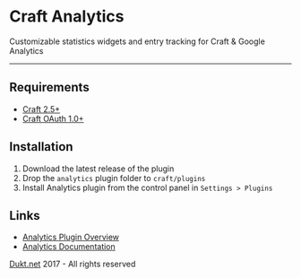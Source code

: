 # Craft Analytics

Customizable statistics widgets and entry tracking for Craft & Google Analytics

-------------------------------------------

## Requirements

- [Craft 2.5+](https://craftcms.com/)
- [Craft OAuth 1.0+](https://dukt.net/oauth)

## Installation

1. Download the latest release of the plugin
2. Drop the `analytics` plugin folder to `craft/plugins`
3. Install Analytics plugin from the control panel in `Settings > Plugins`

## Links

- [Analytics Plugin Overview](https://dukt.net/analytics/)
- [Analytics Documentation](https://dukt.net/analytics/docs)

[Dukt.net](https://dukt.net/) 2017 - All rights reserved